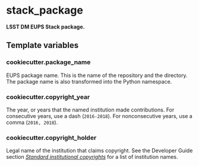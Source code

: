 # stack_package

**LSST DM EUPS Stack package.**

## Template variables

### cookiecutter.package_name

EUPS package name.
This is the name of the repository and the directory.
The package name is also transformed into the Python namespace.

### cookiecutter.copyright_year

The year, or years that the named institution made contributions.
For consecutive years, use a dash (``2016-2018``).
For nonconsecutive years, use a comma (``2016, 2018``).

### cookiecutter.copyright_holder

Legal name of the institution that claims copyright.
See the Developer Guide section *[Standard institutional copyrights](https://developer.lsst.io/docs/package_docs.html#standard-institutional-copyrights)* for a list of institution names.
